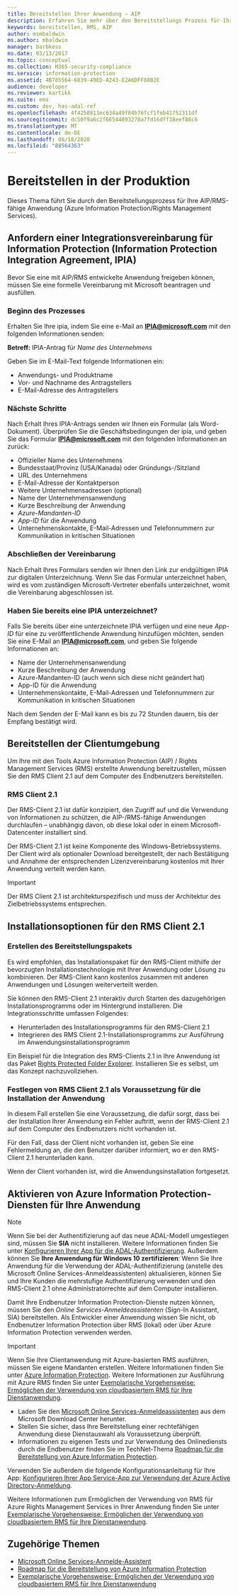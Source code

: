 ```yaml
---
title: Bereitstellen Ihrer Anwendung – AIP
description: Erfahren Sie mehr über den Bereitstellungs Prozess für Ihre Azure Information Protection aktivierte Anwendung (AIP)/Rights Management Services (RMS).
keywords: bereitstellen, RMS, AIP
author: msmbaldwin
ms.author: mbaldwin
manager: barbkess
ms.date: 03/13/2017
ms.topic: conceptual
ms.collection: M365-security-compliance
ms.service: information-protection
ms.assetid: 4B785564-6839-49ED-A243-E2A6DFF88B2E
audience: developer
ms.reviewer: kartikk
ms.suite: ems
ms.custom: dev, has-adal-ref
ms.openlocfilehash: 4f4258811ec634a49f84b76fcf1feb41752311df
ms.sourcegitcommit: dc50f9a6c2f66544893278a7fd16dff38eef88c6
ms.translationtype: MT
ms.contentlocale: de-DE
ms.lasthandoff: 08/18/2020
ms.locfileid: "88564363"
---
```

# <a name="deploy-into-production"></a>Bereitstellen in der Produktion

Dieses Thema führt Sie durch den Bereitstellungsprozess für Ihre AIP/RMS-fähige Anwendung (Azure Information Protection/Rights Management Services).

## <a name="request-an-information-protection-integration-agreement-ipia"></a>Anfordern einer Integrationsvereinbarung für Information Protection (Information Protection Integration Agreement, IPIA)
Bevor Sie eine mit AIP/RMS entwickelte Anwendung freigeben können, müssen Sie eine formelle Vereinbarung mit Microsoft beantragen und ausfüllen.

### <a name="begin-the-process"></a>Beginn des Prozesses
Erhalten Sie Ihre ipia, indem Sie eine e-Mail an <strong>IPIA@microsoft.com</strong> mit den folgenden Informationen senden:

**Betreff:** IPIA-Antrag für *Name des Unternehmens*

Geben Sie im E-Mail-Text folgende Informationen ein:
- Anwendungs- und Produktname
- Vor- und Nachname des Antragstellers
- E-Mail-Adresse des Antragstellers

### <a name="next-steps"></a>Nächste Schritte
Nach Erhalt Ihres IPIA-Antrags senden wir Ihnen ein Formular (als Word-Dokument).
Überprüfen Sie die Geschäftsbedingungen der ipia, und geben Sie das Formular <strong>IPIA@microsoft.com</strong> mit den folgenden Informationen an zurück:
- Offizieller Name des Unternehmens
- Bundesstaat/Provinz (USA/Kanada) oder Gründungs-/Sitzland
- URL des Unternehmens
- E-Mail-Adresse der Kontaktperson
- Weitere Unternehmensadressen (optional)
- Name der Unternehmensanwendung
- Kurze Beschreibung der Anwendung
- *Azure-Mandanten-ID*
- *App-ID* für die Anwendung
- Unternehmenskontakte, E-Mail-Adressen und Telefonnummern zur Kommunikation in kritischen Situationen

### <a name="completing-the-agreement"></a>Abschließen der Vereinbarung
Nach Erhalt Ihres Formulars senden wir Ihnen den Link zur endgültigen IPIA zur digitalen Unterzeichnung. Wenn Sie das Formular unterzeichnet haben, wird es vom zuständigen Microsoft-Vertreter ebenfalls unterzeichnet, womit die Vereinbarung abgeschlossen ist.

### <a name="already-have-a-signed-ipia"></a>Haben Sie bereits eine IPIA unterzeichnet?
Falls Sie bereits über eine unterzeichnete IPIA verfügen und eine neue *App-ID* für eine zu veröffentlichende Anwendung hinzufügen möchten, senden Sie eine E-Mail an <strong>IPIA@microsoft.com</strong>, und geben Sie folgende Informationen an:
- Name der Unternehmensanwendung
- Kurze Beschreibung der Anwendung
- Azure-Mandanten-ID (auch wenn sich diese nicht geändert hat)
- App-ID für die Anwendung
- Unternehmenskontakte, E-Mail-Adressen und Telefonnummern zur Kommunikation in kritischen Situationen

Nach dem Senden der E-Mail kann es bis zu 72 Stunden dauern, bis der Empfang bestätigt wird.

## <a name="deploying-to-the-client-environment"></a>Bereitstellen der Clientumgebung

Um Ihre mit den Tools Azure Information Protection (AIP) / Rights Management Services (RMS) erstellte Anwendung bereitzustellen, müssen Sie den RMS Client 2.1 auf dem Computer des Endbenutzers bereitstellen.

### <a name="rmsclient21"></a>RMS Client 2.1
Der RMS-Client 2.1 ist dafür konzipiert, den Zugriff auf und die Verwendung von Informationen zu schützen, die AIP-/RMS-fähige Anwendungen durchlaufen – unabhängig davon, ob diese lokal oder in einem Microsoft-Datencenter installiert sind.

Der RMS-Client 2.1 ist keine Komponente des Windows-Betriebssystems. Der Client wird als optionaler Download bereitgestellt, der nach Bestätigung und Annahme der entsprechenden Lizenzvereinbarung kostenlos mit Ihrer Anwendung verteilt werden kann.

> [!IMPORTANT]
> Der RMS Client 2.1 ist architekturspezifisch und muss der Architektur des Zielbetriebssystems entsprechen.


## <a name="rmsclient21-installation-options"></a>Installationsoptionen für den RMS Client 2.1

### <a name="creating-your-deployment-package"></a>Erstellen des Bereitstellungspakets

Es wird empfohlen, das Installationspaket für den RMS-Client mithilfe der bevorzugten Installationstechnologie mit Ihrer Anwendung oder Lösung zu kombinieren. Der RMS-Client kann kostenlos zusammen mit anderen Anwendungen und Lösungen weiterverteilt werden.

Sie können den RMS-Client 2.1 interaktiv durch Starten des dazugehörigen Installationsprogramms oder im Hintergrund installieren. Die Integrationsschritte umfassen Folgendes:

-   Herunterladen des Installationsprogramms für den RMS-Client 2.1
-   Integrieren des RMS Client 2.1-Installationsprogramms zur Ausführung im Anwendungsinstallationsprogramm

Ein Beispiel für die Integration des RMS-Clients 2.1 in Ihre Anwendung ist das Paket [Rights Protected Folder Explorer](https://technet.microsoft.com/library/rights-protected-folder-explorer(v=ws.10).aspx). Installieren Sie es selbst, um das Konzept nachzuvollziehen.

### <a name="make-rmsclient21-a-pre-requisite-for-your-application-install"></a>Festlegen von RMS Client 2.1 als Voraussetzung für die Installation der Anwendung

In diesem Fall erstellen Sie eine Voraussetzung, die dafür sorgt, dass bei der Installation Ihrer Anwendung ein Fehler auftritt, wenn der RMS-Client 2.1 auf dem Computer des Endbenutzers nicht vorhanden ist.

Für den Fall, dass der Client nicht vorhanden ist, geben Sie eine Fehlermeldung an, die den Benutzer darüber informiert, wo er den RMS-Client 2.1 herunterladen kann.

Wenn der Client vorhanden ist, wird die Anwendungsinstallation fortgesetzt.

## <a name="enabling-azure-information-protection-services-with-your-application"></a>Aktivieren von Azure Information Protection-Diensten für Ihre Anwendung

> [!NOTE]
> Wenn Sie bei der Authentifizierung auf das neue ADAL-Modell umgestiegen sind, müssen Sie **SIA** nicht installieren. Weitere Informationen finden Sie unter [Konfigurieren Ihrer App für die ADAL-Authentifizierung](adal-auth.md).
> Außerdem können Sie **Ihre Anwendung für Windows 10 zertifizieren**: Wenn Sie Ihre Anwendung für die Verwendung der ADAL-Authentifizierung (anstelle des Microsoft Online Services-Anmeldeassistenten) aktualisieren, können Sie und Ihre Kunden die mehrstufige Authentifizierung verwenden und den RMS-Client 2.1 ohne Administratorrechte auf dem Computer installieren.

Damit Ihre Endbenutzer Information Protection-Dienste nutzen können, müssen Sie den *Online Services-Anmeldeassistenten* (Sign-In Assistant, SIA) bereitstellen. Als Entwickler einer Anwendung wissen Sie nicht, ob Endbenutzer Information Protection über RMS (lokal) oder über Azure Information Protection verwenden werden.


> [!IMPORTANT]
> Wenn Sie Ihre Clientanwendung mit Azure-basierten RMS ausführen, müssen Sie eigene Mandanten erstellen. Weitere Informationen finden Sie unter [Azure Information Protection](../requirements.md).
> Weitere Informationen zur Ausführung mit Azure RMS finden Sie unter [Exemplarische Vorgehensweise: Ermöglichen der Verwendung von cloudbasiertem RMS für Ihre Dienstanwendung](how-to-use-file-api-with-aadrm-cloud.md).

-   Laden Sie den [Microsoft Online Services-Anmeldeassistenten](https://www.microsoft.com/download/details.aspx?id=28177) aus dem Microsoft Download Center herunter.
-   Stellen Sie sicher, dass Ihre Bereitstellung einer rechtefähigen Anwendung diese Dienstauswahl als Voraussetzung überprüft.
-   Informationen zu eigenen Tests und zur Verwendung des Onlinediensts durch die Endbenutzer finden Sie im TechNet-Thema [Roadmap für die Bereitstellung von Azure Information Protection](https://TechNet.Microsoft.Com/library/jj585002.aspx).

Verwenden Sie außerdem die folgende Konfigurationsanleitung für Ihre App: [Konfigurieren Ihrer App Service-App zur Verwendung der Azure Active Directory-Anmeldung](https://docs.microsoft.com/azure/app-service-mobile/app-service-mobile-how-to-configure-active-directory-authentication).

Weitere Informationen zum Ermöglichen der Verwendung von RMS für Azure Rights Management Services in Ihrer Anwendung finden Sie unter [Exemplarische Vorgehensweise: Ermöglichen der Verwendung von cloudbasiertem RMS für Ihre Dienstanwendung](how-to-use-file-api-with-aadrm-cloud.md).

## <a name="related-topics"></a>Zugehörige Themen

* [Microsoft Online Services-Anmelde-Assistent](https://www.microsoft.com/download/details.aspx?id=28177)
* [Roadmap für die Bereitstellung von Azure Information Protection](https://TechNet.Microsoft.Com/library/jj585002.aspx)
* [Exemplarische Vorgehensweise: Ermöglichen der Verwendung von cloudbasiertem RMS für Ihre Dienstanwendung](how-to-use-file-api-with-aadrm-cloud.md)
